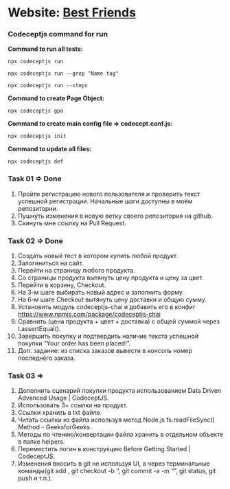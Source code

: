 # Website: [Best Friends](http://opencart.qatestlab.net/index.php?route=common/home)

### Codeceptjs command for run

**Command to run all tests:**

```
npx codeceptjs run
```

```
npx codeceptjs run --grep "Name tag"
```

```
npx codeceptjs run --steps
```

**Command to create Page Object:**

```
npx codeceptjs gpo
```

**Command to create main config file => codecept.conf.js:**

```
npx codeceptjs init
```

**Command to update all files:**

```
npx codeceptjs def
```

### Task 01 => Done

1. Пройти регистрацию нового пользователя и проверить текст успешной регистрации. Начальные шаги доступны в моём репозитории.
2. Пушнуть изменения в новую ветку своего репозитория на github.
3. Скинуть мне ссылку на Pull Request.

### Task 02 => Done

1. Создать новый тест в котором купить любой продукт.
2. Залогиниться на сайт.
3. Перейти на страницу любого продукта.
4. Со страницы продукта вытянуть цену продукта и цену за цвет.
5. Перейти в корзину, Checkout.
6. На 3-м шаге выбирать новый адрес и заполнить форму.
7. На 6-м шаге Checkout вытянуть цену доставки и общую сумму.
8. Установить модуль codeceptjs-chai и добавить его в конфиг https://www.npmjs.com/package/codeceptjs-chai
9. Сравнить (цена продукта + цвет + доставка) с общей суммой через I.assertEqual().
10. Завершить покупку и подтвердить наличие текста успешной покупки “Your order has been placed!”.
11. Доп. задание: из списка заказов вывести в консоль номер последнего заказа.

### Task 03 =>

1. Дополнить сценарий покупки продукта использованием Data Driven Advanced Usage | CodeceptJS.
2. Использовать 3+ ссылки на продукт.
3. Ссылки хранить в txt файле.
4. Читать ссылки из файла используя метод Node.js fs.readFileSync() Method - GeeksforGeeks.
5. Методы по чтению/конвертации файла хранить в отдельном объекте в папке helpers.
6. Переместить логин в конструкцию Before Getting Started | CodeceptJS.
7. Изменения вносить в git не используя UI, а через терминальные команды(git add <file>, git checkout -b ‘<branch>’, git commit -a -m “<msg>”, git status, git push и т.п.).
